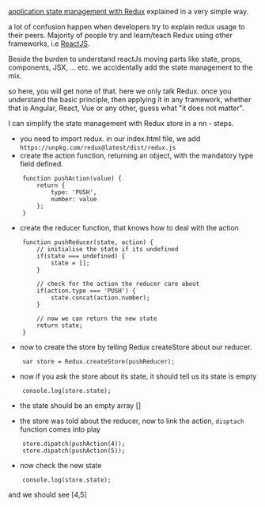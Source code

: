 [application state management with Redux](https://redux.js.org/api/store) explained in a very simple way.

a lot of confusion happen when developers try to explain redux usage to their peers.
Majority of people try and learn/teach Redux using other frameworks, i.e [ReactJS](https://reactjs.org/).

Beside the burden to understand reactJs moving parts like state, props, components, JSX, ... etc.
we accidentally add the state management to the mix.

so here, you will get none of that. here we only talk Redux.
once you understand the basic principle, then applying it in any framework, 
whether that is Angular, React, Vue or any other, guess what "it does not matter".

I can simplify the state management with Redux store in a nn - steps.

- you need to import redux. in our index.html file, we add `https://unpkg.com/redux@latest/dist/redux.js` 
- create the action function, returning an object, with the mandatory type field defined.

```
    function pushAction(value) {
        return {
            type: 'PUSH',
            number: value
        };
    }
```

- create the reducer function, that knows how to deal with the action

```
    function pushReducer(state, action) {
        // initialise the state if its undefined
        if(state === undefined) {
            state = [];
        }
        
        // check for the action the reducer care about
        if(action.type === 'PUSH') {
            state.concat(action.number);
        }
    
        // now we can return the new state
        return state;
    }
``` 

- now to create the store by telling Redux createStore about our reducer.

```
    var store = Redux.createStore(pushReducer); 
```

- now if you ask the store about its state, it should tell us its state is empty

```
    console.log(store.state);
```

- the state should be an empty array []

- the store was told about the reducer, now to link the action, `disptach` function comes into play

```
    store.dipatch(pushAction(4));
    store.dipatch(pushAction(5));
```
- now check the new state

```
    console.log(store.state);
```

and we should see [4,5]